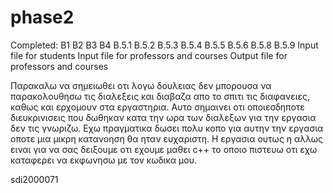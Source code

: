 # phase2
Completed:
B1
B2
B3
B4
B.5.1
B.5.2
B.5.3
B.5.4
B.5.5
B.5.6
B.5.8
B.5.9
Input file for students
Input file for professors and courses
Output file for professors and courses

Παρακαλω να σημειωθει οτι λογω δουλειας δεν μπορουσα να παρακολουθησω τις διαλεξεις και διαβαζα απο το σπιτι τις διαφανειες, καθως και ερχομουν στα εργαστηρια. Αυτο σημαινει οτι οποιεσδηποτε διευκρινισεις που δωθηκαν κατα την ωρα των διαλεξων για την εργασια δεν τις γνωριζω. Εχω πραγματικα δωσει πολυ κοπο για αυτην την εργασια οποτε μια μικρη κατανοηση θα ηταν ευχαριστη. Η εργασια ουτως η αλλως ειναι για να σας δειξουμε οτι εχουμε μαθει c++ το οποιο πιστευω οτι εχω καταφερει να εκφωνησω με τον κωδικα μου.

sdi2000071